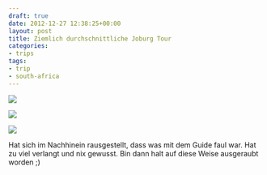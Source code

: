 ```yaml
---
draft: true
date: 2012-12-27 12:38:25+00:00
layout: post
title: Ziemlich durchschnittliche Joburg Tour
categories:
- trips
tags:
- trip
- south-africa
---
```


[![](http://clemi.ag3r.at/wp-content/uploads/2012/12/wpid-Photo-27.12.2012-0835.jpg)](http://clemi.ag3r.at/wp-content/uploads/2012/12/wpid-Photo-27.12.2012-0835.jpg)



<!-- more -->

[![](http://clemi.ag3r.at/wp-content/uploads/2012/12/wpid-Photo-27.12.2012-1036.jpg)](http://clemi.ag3r.at/wp-content/uploads/2012/12/wpid-Photo-27.12.2012-1036.jpg)





[![](http://clemi.ag3r.at/wp-content/uploads/2012/12/wpid-Photo-27.12.2012-1048.jpg)](http://clemi.ag3r.at/wp-content/uploads/2012/12/wpid-Photo-27.12.2012-1048.jpg)





Hat sich im Nachhinein rausgestellt, dass was mit dem Guide faul war. Hat zu viel verlangt und nix gewusst. Bin dann halt auf diese Weise ausgeraubt worden ;)
